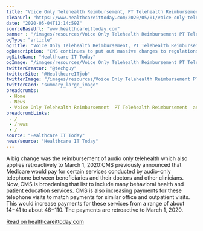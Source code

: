 ```yaml
--- 
title: "Voice Only Telehealth Reimbursement, PT Telehealth Reimbursement, and Many More Regulatory Changes from CMS"
cleanUrl: "https://www.healthcareittoday.com/2020/05/01/voice-only-telehealth-reimbursement-pt-telehealth-reimbursement-and-many-more-regulatory-changes-from-cms/"
date: "2020-05-04T12:14:59Z"
sourceBaseUrl: "www.healthcareittoday.com"
banner : "/images/resources/Voice Only Telehealth Reimbursement PT Telehealth Reimbursement and Many More Regulatory Changes from CMS.png"
ogType: "article"
ogTitle: "Voice Only Telehealth Reimbursement, PT Telehealth Reimbursement, and Many More Regulatory Changes from CMS"
ogDescription: "CMS continues to put out massive changes to regulations as they try their best to support healthcare during COVID-19. Yesterday, CMS came out with a bunch more changes. Its fascinating to "
ogSiteName: "Healthcare IT Today"
ogImage: "/images/resources/Voice Only Telehealth Reimbursement PT Telehealth Reimbursement and Many More Regulatory Changes from CMS.png"
twitterCreator: "@techguy"
twitterSite: "@HealthcareITjob"
twitterImage: "/images/resources/Voice Only Telehealth Reimbursement PT Telehealth Reimbursement and Many More Regulatory Changes from CMS.png"
twitterCard: "summary_large_image"
breadcrumbs:
 - Home
 - News
 - Voice Only Telehealth Reimbursement  PT Telehealth Reimbursement  and Many More Regulatory Changes from CMS
breadcrumbLinks:
 - / 
 - /news
 - / 
source: "Healthcare IT Today"
news/source: "Healthcare IT Today"
---
```

A big change was the reimbursement of audio only telehealth which also applies retroactively to March 1, 2020:CMS previously announced that Medicare would pay for certain services conducted by audio-only telephone between beneficiaries and their doctors and other clinicians. Now, CMS is broadening that list to include many behavioral health and patient education services. CMS is also increasing payments for these telephone visits to match payments for similar office and outpatient visits. This would increase payments for these services from a range of about $14-$41 to about $46-$110. The payments are retroactive to March 1, 2020.  
  
[Read on healthcareittoday.com](https://www.healthcareittoday.com/2020/05/01/voice-only-telehealth-reimbursement-pt-telehealth-reimbursement-and-many-more-regulatory-changes-from-cms/)
